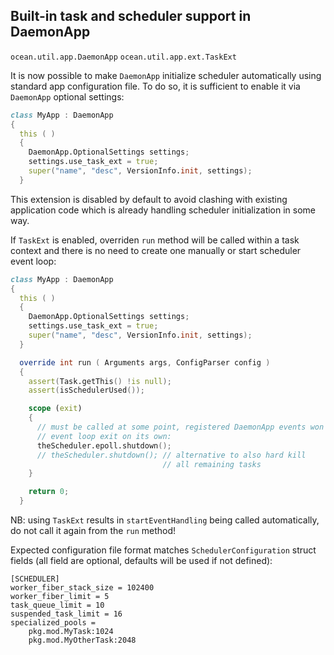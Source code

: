 ## Built-in task and scheduler support in DaemonApp

`ocean.util.app.DaemonApp` `ocean.util.app.ext.TaskExt`

It is now possible to make `DaemonApp` initialize scheduler automatically using
standard app configuration file. To do so, it is sufficient to enable it via
`DaemonApp` optional settings:

```D
class MyApp : DaemonApp
{
  this ( )
  {
    DaemonApp.OptionalSettings settings;
    settings.use_task_ext = true;
    super("name", "desc", VersionInfo.init, settings);
  }
```

This extension is disabled by default to avoid clashing with existing
application code which is already handling scheduler initialization in some way.

If `TaskExt` is enabled, overriden `run` method will be called within a task
context and there is no need to create one manually or start scheduler event
loop:

```D
class MyApp : DaemonApp
{
  this ( )
  {
    DaemonApp.OptionalSettings settings;
    settings.use_task_ext = true;
    super("name", "desc", VersionInfo.init, settings);
  }

  override int run ( Arguments args, ConfigParser config )
  {
    assert(Task.getThis() !is null);
    assert(isSchedulerUsed());

    scope (exit)
    {
      // must be called at some point, registered DaemonApp events won't let
      // event loop exit on its own:
      theScheduler.epoll.shutdown();
      // theScheduler.shutdown(); // alternative to also hard kill
                                  // all remaining tasks
    }

    return 0;
  }
```

NB: using `TaskExt` results in `startEventHandling` being called automatically,
    do not call it again from the `run` method!

Expected configuration file format matches `SchedulerConfiguration` struct
fields (all field are optional, defaults will be used if not defined):

```
[SCHEDULER]
worker_fiber_stack_size = 102400
worker_fiber_limit = 5
task_queue_limit = 10
suspended_task_limit = 16
specialized_pools =
    pkg.mod.MyTask:1024
    pkg.mod.MyOtherTask:2048
```
